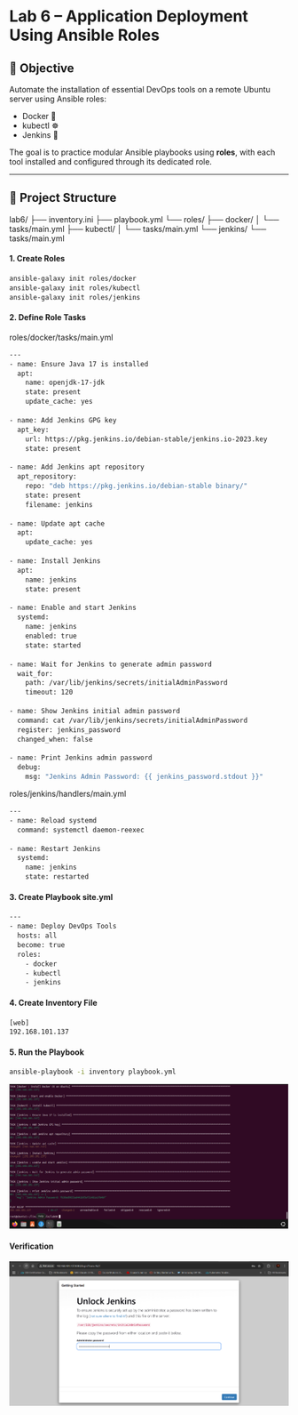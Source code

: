 # Lab 6 – Application Deployment Using Ansible Roles

## 🎯 Objective

Automate the installation of essential DevOps tools on a remote Ubuntu server using Ansible roles:
- Docker 🐳
- kubectl ☸️
- Jenkins 🔧

The goal is to practice modular Ansible playbooks using **roles**, with each tool installed and configured through its dedicated role.

---

## 📁 Project Structure


lab6/
├── inventory.ini
├── playbook.yml
└── roles/
├── docker/
│ └── tasks/main.yml
├── kubectl/
│ └── tasks/main.yml
└── jenkins/
└── tasks/main.yml

#### 1. Create Roles
```bash
ansible-galaxy init roles/docker
ansible-galaxy init roles/kubectl
ansible-galaxy init roles/jenkins
```
#### 2. Define Role Tasks
roles/docker/tasks/main.yml
```bash
---
- name: Ensure Java 17 is installed 
  apt:
    name: openjdk-17-jdk
    state: present
    update_cache: yes

- name: Add Jenkins GPG key
  apt_key:
    url: https://pkg.jenkins.io/debian-stable/jenkins.io-2023.key
    state: present

- name: Add Jenkins apt repository
  apt_repository:
    repo: "deb https://pkg.jenkins.io/debian-stable binary/"
    state: present
    filename: jenkins

- name: Update apt cache
  apt:
    update_cache: yes

- name: Install Jenkins
  apt:
    name: jenkins
    state: present

- name: Enable and start Jenkins
  systemd:
    name: jenkins
    enabled: true
    state: started

- name: Wait for Jenkins to generate admin password
  wait_for:
    path: /var/lib/jenkins/secrets/initialAdminPassword
    timeout: 120

- name: Show Jenkins initial admin password
  command: cat /var/lib/jenkins/secrets/initialAdminPassword
  register: jenkins_password
  changed_when: false

- name: Print Jenkins admin password
  debug:
    msg: "Jenkins Admin Password: {{ jenkins_password.stdout }}"
```

roles/jenkins/handlers/main.yml
```bash
---
- name: Reload systemd
  command: systemctl daemon-reexec

- name: Restart Jenkins
  systemd:
    name: jenkins
    state: restarted
```

#### 3. Create Playbook site.yml
```bash
---
- name: Deploy DevOps Tools
  hosts: all
  become: true
  roles:
    - docker
    - kubectl
    - jenkins
```
#### 4. Create Inventory File
```bash
[web]
192.168.101.137
```
#### 5. Run the Playbook
```bash
ansible-playbook -i inventory playbook.yml
```
![alt text](image.png)

#### Verification
![alt text](image-1.png)





